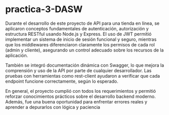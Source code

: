 # practica-3-DASW

Durante el desarrollo de este proyecto de API para una tienda en línea, se aplicaron conceptos fundamentales de autenticación, autorización y estructura RESTful usando Node.js y Express. El uso de JWT permitió implementar un sistema de inicio de sesión funcional y seguro, mientras que los middlewares diferenciaron claramente los permisos de cada rol (admin y cliente), asegurando un control adecuado sobre los recursos de la aplicación.

También se integró documentación dinámica con Swagger, lo que mejora la comprensión y uso de la API por parte de cualquier desarrollador. Las pruebas con herramientas como rest-client ayudaron a verificar que cada endpoint funcione correctamente, según lo esperado.

En general, el proyecto cumplió con todos los requerimientos y permitió reforzar conocimientos prácticos sobre el desarrollo backend moderno. Además, fue una buena oportunidad para enfrentar errores reales y aprender a depurarlos con lógica y paciencia
